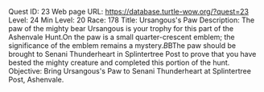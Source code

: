 Quest ID: 23
Web page URL: https://database.turtle-wow.org/?quest=23
Level: 24
Min Level: 20
Race: 178
Title: Ursangous's Paw
Description: The paw of the mighty bear Ursangous is your trophy for this part of the Ashenvale Hunt.On the paw is a small quarter-crescent emblem; the significance of the emblem remains a mystery.$B$BThe paw should be brought to Senani Thunderheart in Splintertree Post to prove that you have bested the mighty creature and completed this portion of the hunt.
Objective: Bring Ursangous's Paw to Senani Thunderheart at Splintertree Post, Ashenvale.
